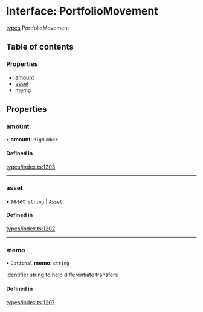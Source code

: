# Interface: PortfolioMovement

[types](../wiki/types).PortfolioMovement

## Table of contents

### Properties

- [amount](../wiki/types.PortfolioMovement#amount)
- [asset](../wiki/types.PortfolioMovement#asset)
- [memo](../wiki/types.PortfolioMovement#memo)

## Properties

### amount

• **amount**: `BigNumber`

#### Defined in

[types/index.ts:1203](https://github.com/PolymathNetwork/polymesh-sdk/blob/31dfa0dc/src/types/index.ts#L1203)

___

### asset

• **asset**: `string` \| [`Asset`](../wiki/api.entities.Asset.Asset)

#### Defined in

[types/index.ts:1202](https://github.com/PolymathNetwork/polymesh-sdk/blob/31dfa0dc/src/types/index.ts#L1202)

___

### memo

• `Optional` **memo**: `string`

identifier string to help differentiate transfers

#### Defined in

[types/index.ts:1207](https://github.com/PolymathNetwork/polymesh-sdk/blob/31dfa0dc/src/types/index.ts#L1207)
